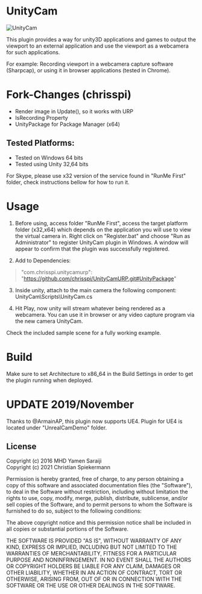 UnityCam
========
![UnityCam](http://myamens.com/Uploads/UnityCam/UnityCam.gif)

This plugin provides a way for unity3D applications and games to output the viewport to an external application and use the viewport as a webcamera for such applications.

For example: Recording viewport in a webcamera capture software (Sharpcap), or using it in browser applications (tested in Chrome).

Fork-Changes (chrisspi)
=====
- Render image in Update(), so it works with URP
- IsRecording Property
- UnityPackage for Package Manager (x64)

Tested Platforms:
-----------------
- Tested on Windows 64 bits
- Tested using Unity 32,64 bits

For Skype, please use x32 version of the service found in "RunMe First" folder, check instructions bellow for how to run it.

Usage
=====

1) Before using, access folder "RunMe First", access the target platform folder (x32,x64) which depends on the application you will use to view the virtual camera in. Right click on "Register.bat" and choose "Run as Administrator" to register UnityCam plugin in Windows. A window will appear to confirm that the plugin was successfully registered.

2) Add to Dependencies: 
> "com.chrisspi.unitycamurp": "https://github.com/chrisspi/UnityCamURP.git#UnityPackage"

3) Inside unity, attach to the main camera the following component:
 UnityCam\Scripts\UnityCam.cs

4) Hit Play, now unity will stream whatever being rendered as a webcamera. You can use it in browser or any video capture program via the new camera UnityCam.

Check the included sample scene for a fully working example.

Build
=====
Make sure to set Architecture to x86_64 in the Build Settings in order to get the plugin running when deployed.


UPDATE 2019/November
====================
Thanks to @ArmainAP, this plugin now supports UE4. Plugin for UE4 is located under "UnrealCamDemo" folder.

License
-------

Copyright (c) 2016 MHD Yamen Saraiji\
Copyright (c) 2021 Christian Spiekermann

Permission is hereby granted, free of charge, to any person obtaining a copy
of this software and associated documentation files (the "Software"), to deal
in the Software without restriction, including without limitation the rights
to use, copy, modify, merge, publish, distribute, sublicense, and/or sell
copies of the Software, and to permit persons to whom the Software is
furnished to do so, subject to the following conditions:

The above copyright notice and this permission notice shall be included in all
copies or substantial portions of the Software.

THE SOFTWARE IS PROVIDED "AS IS", WITHOUT WARRANTY OF ANY KIND, EXPRESS OR
IMPLIED, INCLUDING BUT NOT LIMITED TO THE WARRANTIES OF MERCHANTABILITY,
FITNESS FOR A PARTICULAR PURPOSE AND NONINFRINGEMENT. IN NO EVENT SHALL THE
AUTHORS OR COPYRIGHT HOLDERS BE LIABLE FOR ANY CLAIM, DAMAGES OR OTHER
LIABILITY, WHETHER IN AN ACTION OF CONTRACT, TORT OR OTHERWISE, ARISING FROM,
OUT OF OR IN CONNECTION WITH THE SOFTWARE OR THE USE OR OTHER DEALINGS IN THE
SOFTWARE.
